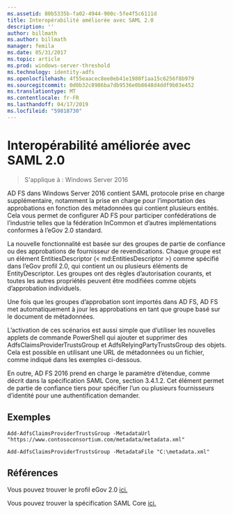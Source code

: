 ```yaml
---
ms.assetid: 80b5335b-fa02-4944-900c-5fe4f5c6111d
title: Interopérabilité améliorée avec SAML 2.0
description: ''
author: billmath
ms.author: billmath
manager: femila
ms.date: 05/31/2017
ms.topic: article
ms.prod: windows-server-threshold
ms.technology: identity-adfs
ms.openlocfilehash: 4f55eaacec8ee0eb41e1980f1aa15c6256f8b979
ms.sourcegitcommit: 0d0b32c8986ba7db9536e0b8648d4ddf9b03e452
ms.translationtype: MT
ms.contentlocale: fr-FR
ms.lasthandoff: 04/17/2019
ms.locfileid: "59818730"
---
```

# <a name="improved-interoperability-with-saml-20"></a>Interopérabilité améliorée avec SAML 2.0

>S'applique à : Windows Server 2016

  
AD FS dans Windows Server 2016 contient SAML protocole prise en charge supplémentaire, notamment la prise en charge pour l’importation des approbations en fonction des métadonnées qui contient plusieurs entités.  Cela vous permet de configurer AD FS pour participer confédérations de l’industrie telles que la fédération InCommon et d’autres implémentations conformes à l’eGov 2.0 standard.   
  
La nouvelle fonctionnalité est basée sur des groupes de partie de confiance ou des approbations de fournisseur de revendications. Chaque groupe est un élément EntitiesDescriptor (< md:EntitiesDescriptor >) comme spécifié dans l’eGov profil 2.0, qui contient un ou plusieurs éléments de EntityDescriptor.  Les groupes ont des règles d’autorisation courants, et toutes les autres propriétés peuvent être modifiées comme objets d’approbation individuels.  
  
Une fois que les groupes d’approbation sont importés dans AD FS, AD FS met automatiquement à jour les approbations en tant que groupe basé sur le document de métadonnées.  
  
L’activation de ces scénarios est aussi simple que d’utiliser les nouvelles applets de commande PowerShell qui ajouter et supprimer des AdfsClaimsProviderTrustsGroup et AdfsRelyingPartyTrustsGroup des objets. Cela est possible en utilisant une URL de métadonnées ou un fichier, comme indiqué dans les exemples ci-dessous.  
  
En outre, AD FS 2016 prend en charge le paramètre d’étendue, comme décrit dans la spécification SAML Core, section 3.4.1.2. Cet élément permet de partie de confiance tiers pour spécifier l’un ou plusieurs fournisseurs d’identité pour une authentification demander.  
  
## <a name="examples"></a>Exemples  
  
```  
Add-AdfsClaimsProviderTrustsGroup -MetadataUrl "https://www.contosoconsortium.com/metadata/metadata.xml"   
```  
  
  
  
```  
Add-AdfsClaimsProviderTrustsGroup -MetadataFile "C:\metadata.xml"   
```  
  
## <a name="references"></a>Références  
  
Vous pouvez trouver le profil eGov 2.0 [ici.](https://kantarainitiative.org/confluence/download/attachments/60817482/kantara-report-egov-saml2-profile-2.0.pdf?version=1&modificationDate=1345580916000&api=v2)  
  
Vous pouvez trouver la spécification SAML Core [ici.](https://docs.oasis-open.org/security/saml/v2.0/saml-core-2.0-os.pdf)   


